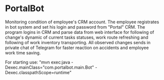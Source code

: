 # PortalBot
Monitoring condition of employee's CRM account. The employee
registrates in bot system and set his login and password from "Portal" CRM.
The program logins in CRM and parse data from web interface for following
of change's dynamic of current tasks statuses, work route refreshing and
following of work inventory transporting. All observed changes sends in
private chat of Telegram for faster reaction on accidents and employee
work time saving. 

For starting use: "mvn exec:java -Dexec.mainClass="com.portalbot.main.Bot" -Dexec.classpathScope=runtime"
